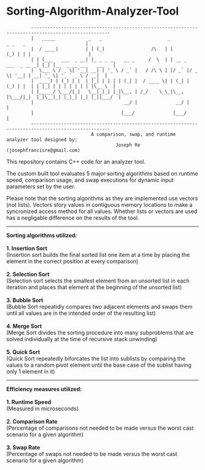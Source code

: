 # Sorting-Algorithm-Analyzer-Tool
             ---------------------------------------------------------------------------------------------------
             |   _____            _   _                        _                  _ _   _                      |
             |  / ____|          | | (_)                 /\   | |                (_) | | |                     |
             | | (___   ___  _ __| |_ _ _ __   __ _     /  \  | | __ _  ___  _ __ _| |_| |__  _ __ ___   ___   |
             |  \___ \ / _ \| '__| __| | '_ \ / _` |   / /\ \ | |/ _` |/ _ \| '__| | __| '_ \| '_ ` _ \ / __|  |
             |  ____) | (_) | |  | |_| | | | | (_| |  / ____ \| | (_| | (_) | |  | | |_| | | | | | | | |\__ \  |
             | |_____/ \___/|_|   \__|_|_| |_|\__, | /_/    \_\_|\__, |\___/|_|  |_|\__|_| |_|_| |_| |_||___/  |
             |                                 __/ |              __/ |                                        |
             |                                |___/              |___/                                         |
             ---------------------------------------------------------------------------------------------------
                                   A comparison, swap, and runtime analyzer tool designed by:
                                            Joseph Re  (josephfrancisre@gmail.com)

This repository contains C++ code for an analyzer tool.

The custom built tool evaluates 5 major sorting algorithms based on runtime speed, comparison usage, and swap executions for dynamic input parameters set by the user.

Please note that the sorting algorithms as they are implemented use vectors (not lists). Vectors story values in contiguous memory locations to make a syncronized access method for all values. Whether lists or vectors are used has a negligable difference on the results of the tool.

-----------------------------------------------------------------------------------------------------------------------------------------------------------

<b>Sorting algorithms utilized:</b><br><br>
<b>1. Insertion Sort</b><br>
(Insertion sort builds the final sorted list one item at a time by placing the element in the correct position at every comparison)<br><br>
<b>2. Selection Sort</b>
<br>(Selection sort selects the smallest element from an unsorted list in each iteration and places that element at the beginning of the unsorted list)<br><br>
<b>3. Bubble Sort</b><br>
(Bubble Sort repeatidly compares two adjacent elements and swaps them until all values are in the intended order of the resulting list)<br><br>
<b>4. Merge Sort</b><br>
(Merge Sort divides the sorting procedure into many subproblems that are solved individually at the time of recursive stack unwinding)<br><br>
<b>5. Quick Sort</b><br>
(Quick Sort repeatedly biforcates the list into sublists by comparing the values to a random pivot element until the base case of the sublist having only 1 element in it)

-----------------------------------------------------------------------------------------------------------------------------------------------------------

<b>Efficiency measures utilized:</b><br><br>
<b>1. Runtime Speed</b><br>
(Measured in microseconds)<br><br>
<b>2. Comparison Rate</b><br>
(Percentage of comparisons not needed to be made versus the worst cast scenario for a given algorithm)<br><br>
<b>3. Swap Rate</b><br>
(Percentage of swaps not needed to be made versus the worst cast scenario for a given algorithm)
